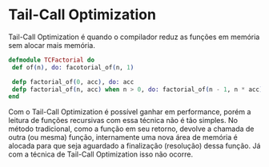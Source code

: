 # Tail-Call Optimization

Tail-Call Optimization é quando o compilador reduz as funções em memória sem alocar mais memória.
```elixir
defmodule TCFactorial do
 def of(n), do: facotorial_of(n, 1)

 defp factorial_of(0, acc), do: acc
 defp factorial_of(n, acc) when n > 0, do: factorial_of(n - 1, n * acc)
end
```
Com o Tail-Call Optimization é possível ganhar em performance, porém a leitura de funções recursivas com essa técnica não é tão simples. No método tradicional, como a função em seu retorno, devolve a chamada de outra (ou mesma) função, internamente uma nova área de memória é alocada para que seja aguardado a finalização (resolução) dessa função. Já com a técnica de Tail-Call Optimization isso não ocorre.